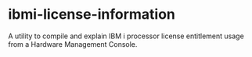 # ibmi-license-information
A utility to compile and explain IBM i processor license entitlement usage from a Hardware Management Console.
